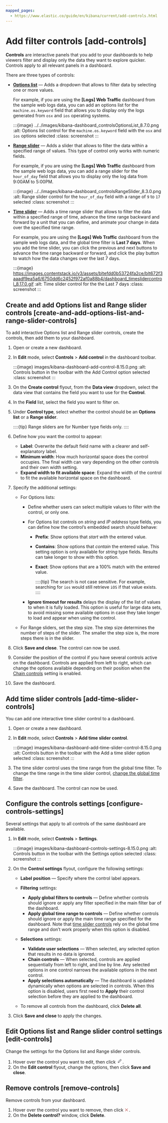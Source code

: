 ```yaml
---
mapped_pages:
  - https://www.elastic.co/guide/en/kibana/current/add-controls.html
---
```


# Add filter controls [add-controls]

**Controls** are interactive panels that you add to your dashboards to help viewers filter and display only the data they want to explore quicker. Controls apply to all relevant panels in a dashboard.

There are three types of controls:

* [**Options list**](#create-and-add-options-list-and-range-slider-controls) — Adds a dropdown that allows to filter data by selecting one or more values.

    For example, if you are using the **[Logs] Web Traffic** dashboard from the sample web logs data, you can add an options list for the `machine.os.keyword` field that allows you to display only the logs generated from `osx` and `ios` operating systems.

    :::{image} ../../images/kibana-dashboard_controlsOptionsList_8.7.0.png
    :alt: Options list control for the `machine.os.keyword` field with the `osx` and `ios` options selected
    :class: screenshot
    :::

* [**Range slider**](#create-and-add-options-list-and-range-slider-controls) — Adds a slider that allows to filter the data within a specified range of values. This type of control only works with numeric fields.

    For example, if you are using the **[Logs] Web Traffic** dashboard from the sample web logs data, you can add a range slider for the `hour_of_day` field that allows you to display only the log data from 9:00AM to 5:00PM.

    :::{image} ../../images/kibana-dashboard_controlsRangeSlider_8.3.0.png
    :alt: Range slider control for the `hour_of_day` field with a range of `9` to `17` selected
    :class: screenshot
    :::

* [**Time slider**](#add-time-slider-controls) — Adds a time range slider that allows to filter the data within a specified range of time, advance the time range backward and forward by a unit that you can define, and animate your change in data over the specified time range.

    For example, you are using the **[Logs] Web Traffic** dashboard from the sample web logs data, and the global time filter is **Last 7 days**. When you add the time slider, you can click the previous and next buttons to advance the time range backward or forward, and click the play button to watch how the data changes over the last 7 days.

    :::{image} https://images.contentstack.io/v3/assets/bltefdd0b53724fa2ce/blt672f3aaadf9ea5a6/6750dd6c2452f972af0a88b4/dashboard_timeslidercontrol_8.17.0.gif
    :alt: Time slider control for the the Last 7 days
    :class: screenshot
    :::



## Create and add Options list and Range slider controls [create-and-add-options-list-and-range-slider-controls]

To add interactive Options list and Range slider controls, create the controls, then add them to your dashboard.

1. Open or create a new dashboard.
2. In **Edit** mode, select **Controls** > **Add control** in the dashboard toolbar.

    :::{image} images/kibana-dashboard-add-control-8.15.0.png
    :alt: Controls button in the toolbar with the Add Control option selected
    :class: screenshot
    :::

3. On the **Create control** flyout, from the **Data view** dropdown, select the data view that contains the field you want to use for the **Control**.
4. In the **Field** list, select the field you want to filter on.
5. Under **Control type**, select whether the control should be an **Options list** or a **Range slider**.

    ::::{tip}
    Range sliders are for Number type fields only.
    ::::

6. Define how you want the control to appear:

    * **Label**: Overwrite the default field name with a clearer and self-explanatory label.
    * **Minimum width**: How much horizontal space does the control occupies. The final width can vary depending on the other controls and their own width setting.
    * **Expand width to fit available space**: Expand the width of the control to fit the available horizontal space on the dashboard.

7. Specify the additional settings:

    * For Options lists:

        * Define whether users can select multiple values to filter with the control, or only one.
        * For Options list controls on *string* and *IP address* type fields, you can define how the control’s embedded search should behave:

            * **Prefix**: Show options that *start with* the entered value.
            * **Contains**: Show options that *contain* the entered value. This setting option is only available for *string* type fields. Results can take longer to show with this option.
            * **Exact**: Show options that are a 100% match with the entered value.

                ::::{tip}
                The search is not case sensitive. For example, searching for `ios` would still retrieve `iOS` if that value exists.
                ::::

        * **Ignore timeout for results** delays the display of the list of values to when it is fully loaded. This option is useful for large data sets, to avoid missing some available options in case they take longer to load and appear when using the control.

    * For Range sliders, set the step size. The step size determines the number of steps of the slider. The smaller the step size is, the more steps there is in the slider.

8. Click **Save and close**. The control can now be used.
9. Consider the position of the control if you have several controls active on the dashboard. Controls are applied from left to right, which can change the options available depending on their position when the [Chain controls](#configure-controls-settings) setting is enabled.
10. Save the dashboard.


## Add time slider controls [add-time-slider-controls]

You can add one interactive time slider control to a dashboard.

1. Open or create a new dashboard.
2. In **Edit** mode, select **Controls** > **Add time slider control**.

    :::{image} images/kibana-dashboard-add-time-slider-control-8.15.0.png
    :alt: Controls button in the toolbar with the Add a time slider option selected
    :class: screenshot
    :::

3. The time slider control uses the time range from the global time filter. To change the time range in the time slider control, [change the global time filter](../query-filter/filtering.md).
4. Save the dashboard. The control can now be used.


## Configure the controls settings [configure-controls-settings]

Several settings that apply to all controls of the same dashboard are available.

1. In **Edit** mode, select **Controls** > **Settings**.

    :::{image} images/kibana-dashboard-controls-settings-8.15.0.png
    :alt: Controls button in the toolbar with the Settings option selected
    :class: screenshot
    :::

2. On the **Control settings** flyout, configure the following settings:

    * **Label position** — Specify where the control label appears.
    * **Filtering** settings:

        * **Apply global filters to controls** — Define whether controls should ignore or apply any filter specified in the main filter bar of the dashboard.
        * **Apply global time range to controls** — Define whether controls should ignore or apply the main time range specified for the dashboard. Note that [time slider controls](#add-time-slider-controls) rely on the global time range and don’t work properly when this option is disabled.

    * **Selections** settings:

        * **Validate user selections** — When selected, any selected option that results in no data is ignored.
        * **Chain controls** — When selected, controls are applied sequentially from left to right, and line by line. Any selected options in one control narrows the available options in the next control.
        * **Apply selections automatically** — The dashboard is updated dynamically when options are selected in controls. When this option is disabled, users first need to **Apply** their control selection before they are applied to the dashboard.

    * To remove all controls from the dashboard, click **Delete all**.

3. Click **Save and close** to apply the changes.


## Edit Options list and Range slider control settings [edit-controls]

Change the settings for the Options list and Range slider controls.

1. Hover over the control you want to edit, then click ![The Edit control icon that opens the Edit control flyout](../../images/kibana-dashboard_controlsEditControl_8.3.0.png "").
2. On the **Edit control** flyout, change the options, then click **Save and close**.


## Remove controls [remove-controls]

Remove controls from your dashboard.

1. Hover over the control you want to remove, then click ![The Remove control icon that removes the control from the dashboard](../../images/kibana-dashboard_controlsRemoveControl_8.3.0.png "").
2. On the **Delete control?** window, click **Delete**.
